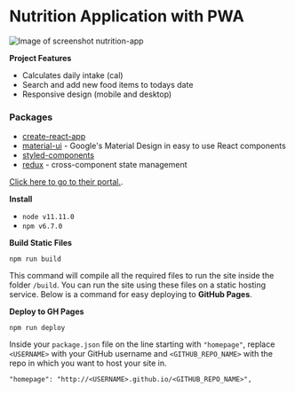 # Nutrition Application with PWA

![Image of screenshot nutrition-app](https://i.imgur.com/SSiGiER.jpg)

__Project Features__

- Calculates daily intake (cal)
- Search and add new food items to todays date
- Responsive design (mobile and desktop)

### Packages

- [create-react-app](https://github.com/facebook/create-react-app)
- [material-ui](https://material-ui.com/) - Google's Material Design in easy to use React components
- [styled-components](https://www.styled-components.com/)
- [redux](https://redux.js.org/introduction/getting-started) - cross-component state management

[Click here to go to their portal.](https://jayantk07.github.io/nutrition-app-with-pwa/).

__Install__

- `node v11.11.0`
- `npm v6.7.0`

__Build Static Files__

`npm run build`

This command will compile all the required files to run the site inside the folder `/build`. You can run the site using these files on a static hosting service. Below is a command for easy deploying to **GitHub Pages**.

__Deploy to GH Pages__

`npm run deploy`

Inside your `package.json` file on the line starting with `"homepage"`, replace `<USERNAME>` with your GitHub username and `<GITHUB_REPO_NAME>` with the repo in which you want to host your site in.
```
"homepage": "http://<USERNAME>.github.io/<GITHUB_REPO_NAME>",
```
